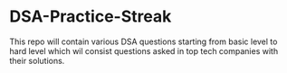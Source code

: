 # DSA-Practice-Streak
This repo will contain various DSA questions starting from basic level to hard level which wil consist questions asked in top tech companies with their solutions.
